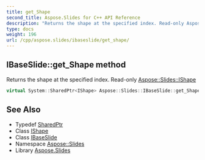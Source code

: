 ```yaml
---
title: get_Shape
second_title: Aspose.Slides for C++ API Reference
description: "Returns the shape at the specified index. Read-only Aspose::Slides::IShape"
type: docs
weight: 196
url: /cpp/aspose.slides/ibaseslide/get_shape/
---
```

## IBaseSlide::get_Shape method


Returns the shape at the specified index. Read-only [Aspose::Slides::IShape](../../ishape/)

```cpp
virtual System::SharedPtr<IShape> Aspose::Slides::IBaseSlide::get_Shape(int32_t index)=0
```

## See Also

* Typedef [SharedPtr](../../../system/sharedptr/)
* Class [IShape](../../ishape/)
* Class [IBaseSlide](../)
* Namespace [Aspose::Slides](../../)
* Library [Aspose.Slides](../../../)
